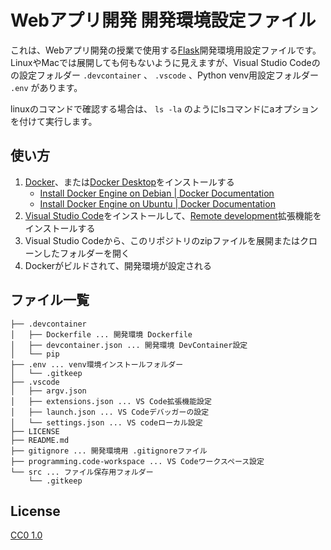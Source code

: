 # Webアプリ開発 開発環境設定ファイル

これは、Webアプリ開発の授業で使用する[Flask](https://flask.palletsprojects.com/)開発環境用設定ファイルです。LinuxやMacでは展開しても何もないように見えますが、Visual Studio Codeのの設定フォルダー `.devcontainer` 、 `.vscode` 、Python venv用設定フォルダー `.env` があります。

linuxのコマンドで確認する場合は、 `ls -la` のようにlsコマンドにaオプションを付けて実行します。

## 使い方

1. [Docker](https://www.docker.com/)、または[Docker Desktop](https://www.docker.com/products/docker-desktop/)をインストールする
    - [Install Docker Engine on Debian | Docker Documentation](https://docs.docker.com/engine/install/debian/)
    - [Install Docker Engine on Ubuntu | Docker Documentation](https://docs.docker.com/engine/install/ubuntu/)
2. [Visual Studio Code](https://code.visualstudio.com/)をインストールして、[Remote development](https://marketplace.visualstudio.com/items?itemName=ms-vscode-remote.vscode-remote-extensionpack)拡張機能をインストールする
3. Visual Studio Codeから、このリポジトリのzipファイルを展開またはクローンしたフォルダーを開く
4. Dockerがビルドされて、開発環境が設定される

## ファイル一覧

```text
├── .devcontainer
│   ├── Dockerfile ... 開発環境 Dockerfile
│   ├── devcontainer.json ... 開発環境 DevContainer設定
│   └── pip
├── .env ... venv環境インストールフォルダー
│   └── .gitkeep
├── .vscode
│   ├── argv.json
│   ├── extensions.json ... VS Code拡張機能設定
│   ├── launch.json ... VS Codeデバッガーの設定
│   └── settings.json ... VS codeローカル設定
├── LICENSE
├── README.md
├── gitignore ... 開発環境用 .gitignoreファイル
├── programming.code-workspace ... VS Codeワークスペース設定
└── src ... ファイル保存用フォルダー
    └── .gitkeep
```

## License

[CC0 1.0](https://creativecommons.org/publicdomain/zero/1.0/deed.ja)
